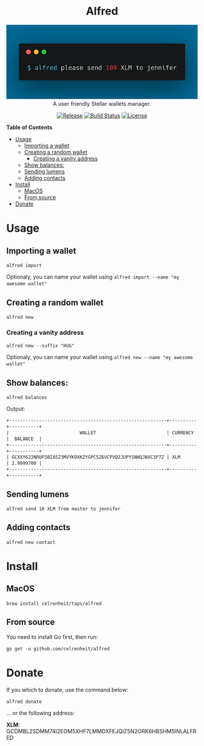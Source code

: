 <h1 align="center">Alfred</h1>
<p align="center">
  <img alt="alfred please send 100 XLM to jennifer" src="./img/main.png">
  <br />
  A user friendly Stellar wallets manager.
</p>

<p align="center">
    <a href="https://github.com/celrenheit/alfred/releases/latest"><img alt="Release" src="https://img.shields.io/github/release/celrenheit/alfred.svg?style=flat-square"></a>
    <a href="https://travis-ci.org/celrenheit/alfred"><img alt="Build Status" src="https://img.shields.io/travis/celrenheit/alfred.svg?style=flat-square"></a>
    <a href="LICENSE"> <img alt="License" src="https://img.shields.io/badge/license-apache-blue.svg?style=flat-square"></a>
</p>

<!-- START doctoc generated TOC please keep comment here to allow auto update -->
<!-- DON'T EDIT THIS SECTION, INSTEAD RE-RUN doctoc TO UPDATE -->
**Table of Contents**

- [Usage](#usage)
  - [Importing a wallet](#importing-a-wallet)
  - [Creating a random wallet](#creating-a-random-wallet)
    - [Creating a vanity address](#creating-a-vanity-address)
  - [Show balances:](#show-balances)
  - [Sending lumens](#sending-lumens)
  - [Adding contacts](#adding-contacts)
- [Install](#install)
  - [MacOS](#macos)
  - [From source](#from-source)
- [Donate](#donate)

<!-- END doctoc generated TOC please keep comment here to allow auto update -->

# Usage

## Importing a wallet
```shell
alfred import 
```
Optionaly, you can name your wallet using `alfred import --name "my awesome wallet"`

## Creating a random wallet
```shell
alfred new
```

### Creating a vanity address

```shell
alfred new --suffix "HUG"
```
Optionaly, you can name your wallet using `alfred new --name "my awesome wallet"`

## Show balances:
```shell
alfred balances
```

Output:
```
+----------------------------------------------------------+----------+-----------+
|                          WALLET                          | CURRENCY |  BALANCE  |
+----------------------------------------------------------+----------+-----------+
| GCXXY622NRUFSBIA5Z3MVYKOXKZYGPC5Z6VCPVQ2JUPYSNHQJNXC3P7Z | XLM      | 2.9999700 |
+----------------------------------------------------------+----------+-----------+
```

## Sending lumens

```shell
alfred send 10 XLM from master to jennifer
```

## Adding contacts

```shell
alfred new contact
```

# Install 

## MacOS

```shell
brew install celrenheit/taps/alfred
```

## From source

You need to install Go first, then run:

```shell
go get -u github.com/celrenheit/alfred
```


# Donate


If you which to donate, use the command below:
```shell
alfred donate
```

... or the following address:

**XLM**: GCDMBL2SDMM74I2EOM5XHF7LMMDXFEJQIZ5N2ORK6HBSHM5INLALFRED